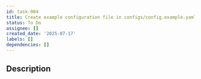 ```yaml
---
id: task-004
title: Create example configuration file in configs/config.example.yaml
status: To Do
assignee: []
created_date: '2025-07-17'
labels: []
dependencies: []
---
```


## Description
